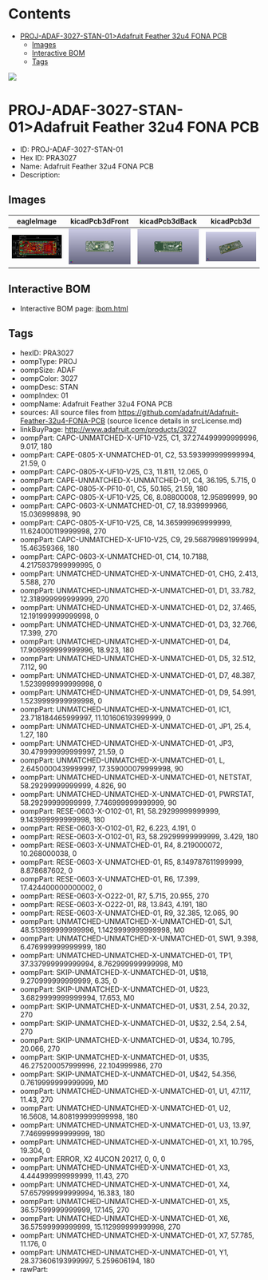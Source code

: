 



Contents
========

* [PROJ-ADAF-3027-STAN-01>Adafruit Feather 32u4 FONA PCB](#proj-adaf-3027-stan-01adafruit-feather-32u4-fona-pcb)
	* [Images](#images)
	* [Interactive BOM](#interactive-bom)
	* [Tags](#tags)
  
![][im]
# PROJ-ADAF-3027-STAN-01>Adafruit Feather 32u4 FONA PCB

- ID: PROJ-ADAF-3027-STAN-01
- Hex ID: PRA3027
- Name: Adafruit Feather 32u4 FONA PCB
- Description: 

## Images
  
  

|eagleImage|kicadPcb3dFront|kicadPcb3dBack|kicadPcb3d|
| :---: | :---: | :---: | :---: |
|[![eagleImage](eagleImage_140.png)](eagleImage_600.png)|[![kicadPcb3dFront](kicadPcb3dFront_140.png)](kicadPcb3dFront_600.png)|[![kicadPcb3dBack](kicadPcb3dBack_140.png)](kicadPcb3dBack_600.png)|[![kicadPcb3d](kicadPcb3d_140.png)](kicadPcb3d_600.png)|

## Interactive BOM

- Interactive BOM page: [ibom.html](kicad/bom/ibom.html)

## Tags

- hexID: PRA3027
- oompType: PROJ
- oompSize: ADAF
- oompColor: 3027
- oompDesc: STAN
- oompIndex: 01
- oompName: Adafruit Feather 32u4 FONA PCB
- sources: All source files from https://github.com/adafruit/Adafruit-Feather-32u4-FONA-PCB (source licence details in srcLicense.md)
- linkBuyPage: http://www.adafruit.com/products/3027
- oompPart: CAPC-UNMATCHED-X-UF10-V25, C1, 37.274499999999996, 9.017, 180
- oompPart: CAPE-0805-X-UNMATCHED-01, C2, 53.593999999999994, 21.59, 0
- oompPart: CAPC-0805-X-UF10-V25, C3, 11.811, 12.065, 0
- oompPart: CAPE-UNMATCHED-X-UNMATCHED-01, C4, 36.195, 5.715, 0
- oompPart: CAPC-0805-X-PF10-01, C5, 50.165, 21.59, 180
- oompPart: CAPC-0805-X-UF10-V25, C6, 8.08800008, 12.95899999, 90
- oompPart: CAPC-0603-X-UNMATCHED-01, C7, 18.939999966, 15.036999898, 90
- oompPart: CAPC-0805-X-UF10-V25, C8, 14.365999969999999, 11.624000119999998, 270
- oompPart: CAPC-UNMATCHED-X-UF10-V25, C9, 29.568799891999994, 15.46359366, 180
- oompPart: CAPC-0603-X-UNMATCHED-01, C14, 10.7188, 4.2175937999999995, 0
- oompPart: UNMATCHED-UNMATCHED-X-UNMATCHED-01, CHG, 2.413, 5.588, 270
- oompPart: UNMATCHED-UNMATCHED-X-UNMATCHED-01, D1, 33.782, 12.318999999999999, 270
- oompPart: UNMATCHED-UNMATCHED-X-UNMATCHED-01, D2, 37.465, 12.191999999999998, 0
- oompPart: UNMATCHED-UNMATCHED-X-UNMATCHED-01, D3, 32.766, 17.399, 270
- oompPart: UNMATCHED-UNMATCHED-X-UNMATCHED-01, D4, 17.906999999999996, 18.923, 180
- oompPart: UNMATCHED-UNMATCHED-X-UNMATCHED-01, D5, 32.512, 7.112, 90
- oompPart: UNMATCHED-UNMATCHED-X-UNMATCHED-01, D7, 48.387, 1.5239999999999998, 0
- oompPart: UNMATCHED-UNMATCHED-X-UNMATCHED-01, D9, 54.991, 1.5239999999999998, 0
- oompPart: UNMATCHED-UNMATCHED-X-UNMATCHED-01, IC1, 23.718184465999997, 11.101606193999999, 0
- oompPart: UNMATCHED-UNMATCHED-X-UNMATCHED-01, JP1, 25.4, 1.27, 180
- oompPart: UNMATCHED-UNMATCHED-X-UNMATCHED-01, JP3, 30.479999999999997, 21.59, 0
- oompPart: UNMATCHED-UNMATCHED-X-UNMATCHED-01, L, 2.6450000439999997, 17.359000079999998, 90
- oompPart: UNMATCHED-UNMATCHED-X-UNMATCHED-01, NETSTAT, 58.29299999999999, 4.826, 90
- oompPart: UNMATCHED-UNMATCHED-X-UNMATCHED-01, PWRSTAT, 58.29299999999999, 7.746999999999999, 90
- oompPart: RESE-0603-X-O102-01, R1, 58.29299999999999, 9.143999999999998, 180
- oompPart: RESE-0603-X-O102-01, R2, 6.223, 4.191, 0
- oompPart: RESE-0603-X-O102-01, R3, 58.29299999999999, 3.429, 180
- oompPart: RESE-0603-X-UNMATCHED-01, R4, 8.219000072, 10.268000038, 0
- oompPart: RESE-0603-X-UNMATCHED-01, R5, 8.149787611999999, 8.878687602, 0
- oompPart: RESE-0603-X-UNMATCHED-01, R6, 17.399, 17.424400000000002, 0
- oompPart: RESE-0603-X-O222-01, R7, 5.715, 20.955, 270
- oompPart: RESE-0603-X-O222-01, R8, 13.843, 4.191, 180
- oompPart: RESE-0603-X-UNMATCHED-01, R9, 32.385, 12.065, 90
- oompPart: UNMATCHED-UNMATCHED-X-UNMATCHED-01, SJ1, 48.513999999999996, 1.1429999999999998, M0
- oompPart: UNMATCHED-UNMATCHED-X-UNMATCHED-01, SW1, 9.398, 6.476999999999999, 180
- oompPart: UNMATCHED-UNMATCHED-X-UNMATCHED-01, TP1, 37.337999999999994, 8.762999999999998, M0
- oompPart: SKIP-UNMATCHED-X-UNMATCHED-01, U$18, 9.270999999999999, 6.35, 0
- oompPart: SKIP-UNMATCHED-X-UNMATCHED-01, U$23, 3.6829999999999994, 17.653, M0
- oompPart: SKIP-UNMATCHED-X-UNMATCHED-01, U$31, 2.54, 20.32, 270
- oompPart: SKIP-UNMATCHED-X-UNMATCHED-01, U$32, 2.54, 2.54, 270
- oompPart: SKIP-UNMATCHED-X-UNMATCHED-01, U$34, 10.795, 20.066, 270
- oompPart: SKIP-UNMATCHED-X-UNMATCHED-01, U$35, 46.275200057999996, 22.104999986, 270
- oompPart: SKIP-UNMATCHED-X-UNMATCHED-01, U$42, 54.356, 0.7619999999999999, M0
- oompPart: UNMATCHED-UNMATCHED-X-UNMATCHED-01, U1, 47.117, 11.43, 270
- oompPart: UNMATCHED-UNMATCHED-X-UNMATCHED-01, U2, 16.5608, 14.808199999999998, 180
- oompPart: UNMATCHED-UNMATCHED-X-UNMATCHED-01, U3, 13.97, 7.746999999999999, 180
- oompPart: UNMATCHED-UNMATCHED-X-UNMATCHED-01, X1, 10.795, 19.304, 0
- oompPart: ERROR, X2 4UCON 20217, 0, 0, 0
- oompPart: UNMATCHED-UNMATCHED-X-UNMATCHED-01, X3, 4.444999999999999, 11.43, 270
- oompPart: UNMATCHED-UNMATCHED-X-UNMATCHED-01, X4, 57.657999999999994, 16.383, 180
- oompPart: UNMATCHED-UNMATCHED-X-UNMATCHED-01, X5, 36.57599999999999, 17.145, 270
- oompPart: UNMATCHED-UNMATCHED-X-UNMATCHED-01, X6, 36.57599999999999, 15.112999999999998, 270
- oompPart: UNMATCHED-UNMATCHED-X-UNMATCHED-01, X7, 57.785, 11.176, 0
- oompPart: UNMATCHED-UNMATCHED-X-UNMATCHED-01, Y1, 28.373606193999997, 5.259606194, 180
- rawPart: 



[im]: kicadPcb3d_450.png
